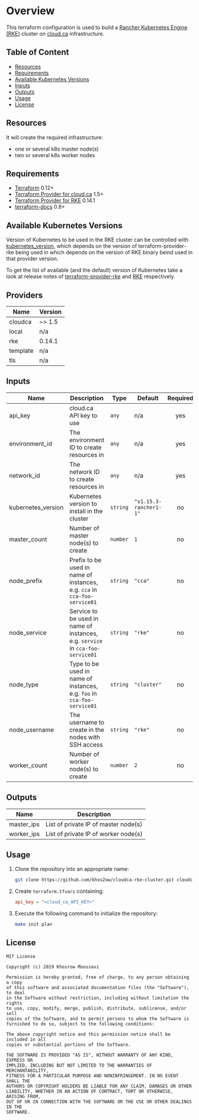 # Overview

This terraform configuration is used to build a [Rancher Kubernetes Engine (RKE)](https://github.com/rancher/rke) cluster on [cloud.ca](https://cloud.ca/) infrastructure.

## Table of Content

- [Resources](#resources)
- [Requirements](#requirements)
- [Available Kubernetes Versions](#available-kubernetes-versions)
- [Inputs](#rinputs)
- [Outputs](#outputs)
- [Usage](#usage)
- [License](#license)

## Resources

It will create the required infrastructure:

- one or several k8s master node(s)
- two or several k8s worker nodes

## Requirements

- [Terraform](https://www.terraform.io/downloads.html) 0.12+
- [Terraform Provider for cloud.ca](https://github.com/cloud-ca/terraform-provider-cloudca) 1.5+
- [Terraform Provider for RKE](https://github.com/yamamoto-febc/terraform-provider-rke) 0.14.1
- [terraform-docs](https://github.com/segmentio/terraform-docs) 0.8+

## Available Kubernetes Versions

Version of Kubernetes to be used in the RKE cluster can be controlled with [kubernetes_version](#kubernetes_version), which depends on the version of terraform-provider-rke being used in which depends on the version of RKE binary beind used in that provider version.

To get the list of available (and the default) version of Kubernetes take a look at release notes of [terraform-provider-rke](https://github.com/yamamoto-febc/terraform-provider-rke/releases) and [RKE](https://github.com/rancher/rke/releases) respectively.

<!-- terraform-docs starts -->

## Providers

| Name | Version |
|------|---------|
| cloudca | ~> 1.5 |
| local | n/a |
| rke | 0.14.1 |
| template | n/a |
| tls | n/a |

## Inputs

| Name | Description | Type | Default | Required |
|------|-------------|------|---------|:-----:|
| api\_key | cloud.ca API key to use | `any` | n/a | yes |
| environment\_id | The environment ID to create resources in | `any` | n/a | yes |
| network\_id | The network ID to create resources in | `any` | n/a | yes |
| kubernetes\_version | Kubernetes version to install in the cluster | `string` | `"v1.15.3-rancher1-1"` | no |
| master\_count | Number of master node(s) to create | `number` | `1` | no |
| node\_prefix | Prefix to be used in name of instances, e.g. `cca` in `cca-foo-service01` | `string` | `"cca"` | no |
| node\_service | Service to be used in name of instances, e.g. `service` in `cca-foo-service01` | `string` | `"rke"` | no |
| node\_type | Type to be used in name of instances, e.g. `foo` in `cca-foo-service01` | `string` | `"cluster"` | no |
| node\_username | The username to create in the nodes with SSH access | `string` | `"rke"` | no |
| worker\_count | Number of worker node(s) to create | `number` | `2` | no |

## Outputs

| Name | Description |
|------|-------------|
| master\_ips | List of private IP of master node(s) |
| worker\_ips | List of private IP of worker node(s) |

<!-- terraform-docs ends -->

## Usage

1. Clone the repository into an appropriate name:

    ```bash
    git clone https://github.com/khos2ow/cloudca-rke-cluster.git cloudca-rke-cluster
    ```

2. Create `terraform.tfvars` containing:

    ```toml
    api_key = "<cloud_ca_API_KEY>"
    ```

3. Execute the following command to initialize the repository:

    ```bash
    make init plan
    ```

## License

```text
MIT License

Copyright (c) 2019 Khosrow Moossavi

Permission is hereby granted, free of charge, to any person obtaining a copy
of this software and associated documentation files (the "Software"), to deal
in the Software without restriction, including without limitation the rights
to use, copy, modify, merge, publish, distribute, sublicense, and/or sell
copies of the Software, and to permit persons to whom the Software is
furnished to do so, subject to the following conditions:

The above copyright notice and this permission notice shall be included in all
copies or substantial portions of the Software.

THE SOFTWARE IS PROVIDED "AS IS", WITHOUT WARRANTY OF ANY KIND, EXPRESS OR
IMPLIED, INCLUDING BUT NOT LIMITED TO THE WARRANTIES OF MERCHANTABILITY,
FITNESS FOR A PARTICULAR PURPOSE AND NONINFRINGEMENT. IN NO EVENT SHALL THE
AUTHORS OR COPYRIGHT HOLDERS BE LIABLE FOR ANY CLAIM, DAMAGES OR OTHER
LIABILITY, WHETHER IN AN ACTION OF CONTRACT, TORT OR OTHERWISE, ARISING FROM,
OUT OF OR IN CONNECTION WITH THE SOFTWARE OR THE USE OR OTHER DEALINGS IN THE
SOFTWARE.
```
